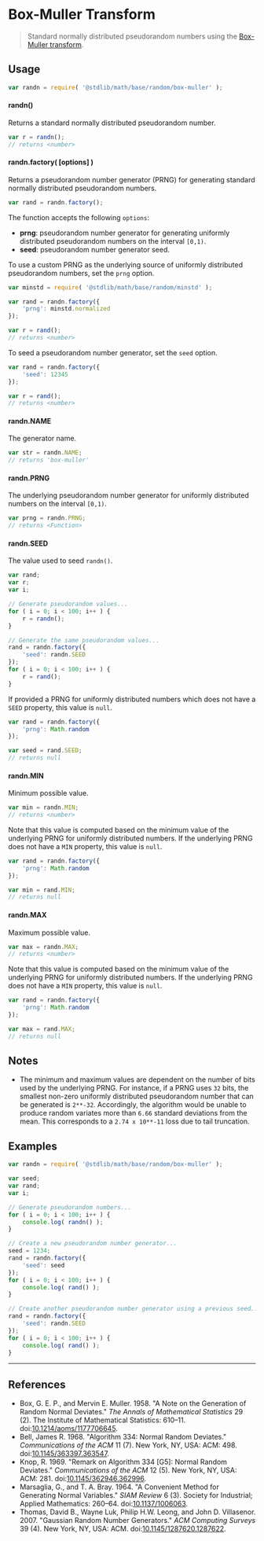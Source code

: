 # Box-Muller Transform

> Standard normally distributed pseudorandom numbers using the [Box-Muller transform][box-muller].


<section class="usage">

## Usage

``` javascript
var randn = require( '@stdlib/math/base/random/box-muller' );
```

#### randn()

Returns a standard normally distributed pseudorandom number.

``` javascript
var r = randn();
// returns <number>
```

#### randn.factory( \[options\] )

Returns a pseudorandom number generator (PRNG) for generating standard normally distributed pseudorandom numbers.

``` javascript
var rand = randn.factory();
```

The function accepts the following `options`:

* __prng__: pseudorandom number generator for generating uniformly distributed pseudorandom numbers on the interval `[0,1)`.
* __seed__: pseudorandom number generator seed.

To use a custom PRNG as the underlying source of uniformly distributed pseudorandom numbers, set the `prng` option.

``` javascript
var minstd = require( '@stdlib/math/base/random/minstd' );

var rand = randn.factory({
    'prng': minstd.normalized
});

var r = rand();
// returns <number>
```

To seed a pseudorandom number generator, set the `seed` option.

``` javascript
var rand = randn.factory({
    'seed': 12345
});

var r = rand();
// returns <number>
```

#### randn.NAME

The generator name.

``` javascript
var str = randn.NAME;
// returns 'box-muller'
```

#### randn.PRNG

The underlying pseudorandom number generator for uniformly distributed numbers on the interval `[0,1)`.

``` javascript
var prng = randn.PRNG;
// returns <Function>
```

#### randn.SEED

The value used to seed `randn()`.

``` javascript
var rand;
var r;
var i;

// Generate pseudorandom values...
for ( i = 0; i < 100; i++ ) {
    r = randn();
}

// Generate the same pseudorandom values...
rand = randn.factory({
    'seed': randn.SEED
});
for ( i = 0; i < 100; i++ ) {
    r = rand();
}
```

If provided a PRNG for uniformly distributed numbers which does not have a `SEED` property, this value is `null`.

``` javascript
var rand = randn.factory({
    'prng': Math.random
});

var seed = rand.SEED;
// returns null
```

#### randn.MIN

Minimum possible value.

``` javascript
var min = randn.MIN;
// returns <number>
```

Note that this value is computed based on the minimum value of the underlying PRNG for uniformly distributed numbers. If the underlying PRNG does not have a `MIN` property, this value is `null`.

``` javascript
var rand = randn.factory({
    'prng': Math.random
});

var min = rand.MIN;
// returns null
```

#### randn.MAX

Maximum possible value.

``` javascript
var max = randn.MAX;
// returns <number>
```

Note that this value is computed based on the minimum value of the underlying PRNG for uniformly distributed numbers. If the underlying PRNG does not have a `MIN` property, this value is `null`.

``` javascript
var rand = randn.factory({
    'prng': Math.random
});

var max = rand.MAX;
// returns null
```

</section>

<!-- /.usage -->


<section class="notes">

## Notes

* The minimum and maximum values are dependent on the number of bits used by the underlying PRNG. For instance, if a PRNG uses `32` bits, the smallest non-zero uniformly distributed pseudorandom number that can be generated is `2**-32`. Accordingly, the algorithm would be unable to produce random variates more than `6.66` standard deviations from the mean. This corresponds to a `2.74 x 10**-11` loss due to tail truncation.

</section>

<!-- /.notes -->


<section class="examples">

## Examples

``` javascript
var randn = require( '@stdlib/math/base/random/box-muller' );

var seed;
var rand;
var i;

// Generate pseudorandom numbers...
for ( i = 0; i < 100; i++ ) {
    console.log( randn() );
}

// Create a new pseudorandom number generator...
seed = 1234;
rand = randn.factory({
    'seed': seed
});
for ( i = 0; i < 100; i++ ) {
    console.log( rand() );
}

// Create another pseudorandom number generator using a previous seed...
rand = randn.factory({
    'seed': randn.SEED
});
for ( i = 0; i < 100; i++ ) {
    console.log( rand() );
}
```

</section>

<!-- /.examples -->


---

<section class="references">

## References

* Box, G. E. P., and Mervin E. Muller. 1958. "A Note on the Generation of Random Normal Deviates." *The Annals of Mathematical Statistics* 29 (2). The Institute of Mathematical Statistics: 610–11. doi:[10.1214/aoms/1177706645][@box:1958].
* Bell, James R. 1968. "Algorithm 334: Normal Random Deviates." *Communications of the ACM* 11 (7). New York, NY, USA: ACM: 498. doi:[10.1145/363397.363547][@bell:1968].
* Knop, R. 1969. "Remark on Algorithm 334 \[G5\]: Normal Random Deviates." *Communications of the ACM* 12 (5). New York, NY, USA: ACM: 281. doi:[10.1145/362946.362996][@knop:1969].
* Marsaglia, G., and T. A. Bray. 1964. "A Convenient Method for Generating Normal Variables." *SIAM Review* 6 (3). Society for Industrial; Applied Mathematics: 260–64. doi:[10.1137/1006063][@marsaglia:1964a].
* Thomas, David B., Wayne Luk, Philip H.W. Leong, and John D. Villasenor. 2007. "Gaussian Random Number Generators." *ACM Computing Surveys* 39 (4). New York, NY, USA: ACM. doi:[10.1145/1287620.1287622][@thomas:2007].

</section>

<!-- /.references -->


<section class="links">

[box-muller]: https://en.wikipedia.org/wiki/Box%E2%80%93Muller_transform

[@box:1958]: http://dx.doi.org/10.1214/aoms/1177706645
[@bell:1968]: http://dx.doi.org/10.1145/363397.363547
[@knop:1969]: http://dx.doi.org/10.1145/362946.362996
[@marsaglia:1964a]: http://dx.doi.org/10.1137/1006063
[@thomas:2007]: http://dx.doi.org/10.1145/1287620.1287622

</section>

<!-- /.links -->
